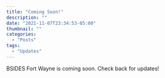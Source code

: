 ```yaml
---
title: "Coming Soon!"
description: ""
date: "2021-11-07T23:34:53-05:00"
thumbnail: ""
categories:
  - "Posts"
tags:
  - "Updates"
---
```


BSIDES Fort Wayne is coming soon. Check back for updates!
